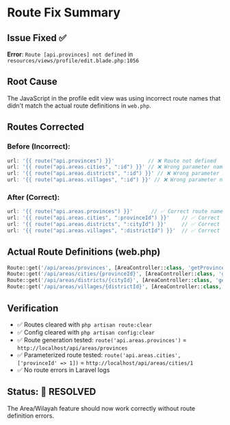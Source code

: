 # Route Fix Summary

## Issue Fixed ✅

**Error**: `Route [api.provinces] not defined` in `resources/views/profile/edit.blade.php:1056`

## Root Cause
The JavaScript in the profile edit view was using incorrect route names that didn't match the actual route definitions in `web.php`.

## Routes Corrected

### Before (Incorrect):
```javascript
url: '{{ route("api.provinces") }}'           // ❌ Route not defined
url: '{{ route("api.areas.cities", ":id") }}' // ❌ Wrong parameter name  
url: '{{ route("api.areas.districts", ":id") }}' // ❌ Wrong parameter name
url: '{{ route("api.areas.villages", ":id") }}' // ❌ Wrong parameter name
```

### After (Correct):
```javascript
url: '{{ route("api.areas.provinces") }}'      // ✅ Correct route name
url: '{{ route("api.areas.cities", ":provinceId") }}'    // ✅ Correct parameter
url: '{{ route("api.areas.districts", ":cityId") }}'     // ✅ Correct parameter  
url: '{{ route("api.areas.villages", ":districtId") }}'  // ✅ Correct parameter
```

## Actual Route Definitions (web.php)
```php
Route::get('/api/areas/provinces', [AreaController::class, 'getProvinces'])->name('api.areas.provinces');
Route::get('/api/areas/cities/{provinceId}', [AreaController::class, 'getCities'])->name('api.areas.cities');
Route::get('/api/areas/districts/{cityId}', [AreaController::class, 'getDistricts'])->name('api.areas.districts');
Route::get('/api/areas/villages/{districtId}', [AreaController::class, 'getVillages'])->name('api.areas.villages');
```

## Verification
- ✅ Routes cleared with `php artisan route:clear`
- ✅ Config cleared with `php artisan config:clear`  
- ✅ Route generation tested: `route('api.areas.provinces')` = `http://localhost/api/areas/provinces`
- ✅ Parameterized route tested: `route('api.areas.cities', ['provinceId' => 1])` = `http://localhost/api/areas/cities/1`
- ✅ No route errors in Laravel logs

## Status: 🎉 RESOLVED
The Area/Wilayah feature should now work correctly without route definition errors.
